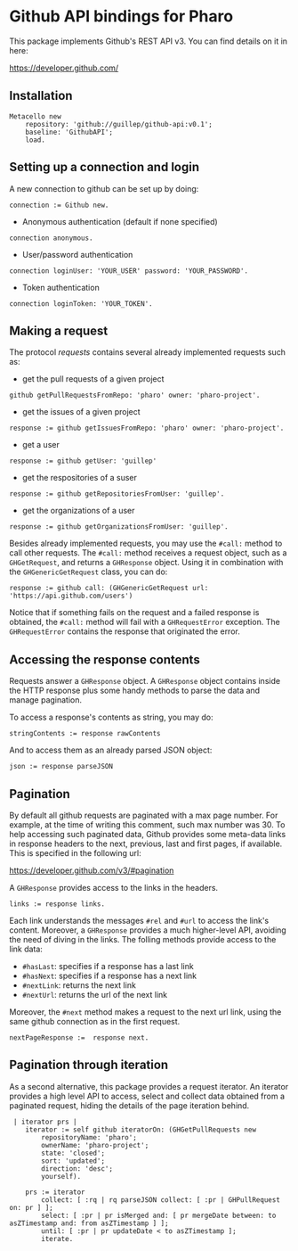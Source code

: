 # Github API bindings for Pharo

This package implements Github's REST API v3. You can find details on it in here:

https://developer.github.com/

## Installation

```smalltalk
Metacello new
	repository: 'github://guillep/github-api:v0.1';
	baseline: 'GithubAPI';
	load.
```

## Setting up a connection and login

A new connection to github can be set up by doing:

```smalltalk
connection := Github new.
```
- Anonymous authentication (default if none specified)

```smalltalk
connection anonymous.
```

- User/password authentication

```smalltalk
connection loginUser: 'YOUR_USER' password: 'YOUR_PASSWORD'.
```

- Token authentication

```smalltalk
connection loginToken: 'YOUR_TOKEN'.
```

## Making a request

The protocol *requests* contains several already implemented requests such as:
 - get the pull requests of a given project
```smalltalk
github getPullRequestsFromRepo: 'pharo' owner: 'pharo-project'. 
```
 - get the issues of a given project
```smalltalk
response := github getIssuesFromRepo: 'pharo' owner: 'pharo-project'.
```
 - get a user
```smalltalk
response := github getUser: 'guillep'
```
 - get the respositories of a suser
```smalltalk
response := github getRepositoriesFromUser: 'guillep'.
```
 - get the organizations of a user
```smalltalk
response := github getOrganizationsFromUser: 'guillep'.
```

Besides already implemented requests, you may use the `#call:` method to call other requests. The `#call:` method receives a request object, such as a `GHGetRequest`, and returns a `GHResponse` object. Using it in combination with the `GHGenericGetRequest` class, you can do:

```smalltalk
response := github call: (GHGenericGetRequest url: 'https://api.github.com/users')
```

Notice that if something fails on the request and a failed response is obtained, the `#call:` method will fail with a `GHRequestError` exception. The `GHRequestError` contains the response that originated the error.

## Accessing the response contents

Requests answer a `GHResponse` object. A `GHResponse` object contains inside the HTTP response plus some handy methods to parse the data and manage pagination.

To access a response's contents as string, you may do:

```smalltalk
stringContents := response rawContents
```

And to access them as an already parsed JSON object:

```smalltalk
json := response parseJSON
```

## Pagination

By default all github requests are paginated with a max page number. For example, at the time of writing this comment, such max number was 30.  To help accessing such paginated data, Github provides some meta-data links in response headers to the next, previous, last and first pages, if available. This is specified in the following url:

https://developer.github.com/v3/#pagination

A `GHResponse` provides access to the links in the headers.

```smalltalk
links := response links.
```

Each link understands the messages `#rel` and `#url` to access the link's content. Moreover, a `GHResponse` provides a much higher-level API, avoiding the need of diving in the links. The folling methods provide access to the link data:

- `#hasLast`: specifies if a response has a last link
- `#hasNext`: specifies if a response has a next link
- `#nextLink`: returns the next link
- `#nextUrl`: returns the url of the next link

Moreover, the `#next` method makes a request to the next url link, using the same github connection as in the first request.

```smalltalk
nextPageResponse :=  response next.
```

## Pagination through iteration

As a second alternative, this package provides a request iterator. An iterator provides a high level API to access, select and collect data obtained from a paginated request, hiding the details of the page iteration behind.


```smalltalk
 | iterator prs |	
	iterator := self github iteratorOn: (GHGetPullRequests new
		repositoryName: 'pharo';
		ownerName: 'pharo-project';
		state: 'closed';
		sort: 'updated';
		direction: 'desc';
		yourself).
	
	prs := iterator
		collect: [ :rq | rq parseJSON collect: [ :pr | GHPullRequest on: pr ] ];
		select: [ :pr | pr isMerged and: [ pr mergeDate between: to asZTimestamp and: from asZTimestamp ] ];
		until: [ :pr | pr updateDate < to asZTimestamp ];
		iterate.
```
